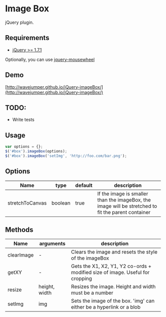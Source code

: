 # Image Box

jQuery plugin.

## Requirements

* [jQuery >= 1.7.1](http://jquery.com/)

Optionally, you can use [jquery-mousewheel](https://github.com/brandonaaron/jquery-mousewheel)


## Demo

[http://wavejumper.github.io/jQuery-imageBox/](http://wavejumper.github.io/jQuery-imageBox/)

## TODO:

* Write tests

## Usage

```javascript
var options = {};
$('#box').imageBox(options);
$('#box').imageBox('setImg', 'http://foo.com/bar.png');
```

## Options

| Name | type | default | description |
| ---- | ----| -------- | ----------- |
| stretchToCanvas | boolean | true | If the image is smaller than the imageBox, the image will be stretched to fit the parent container |

## Methods

| Name       | arguments                 | description                                                                   |
| ---------- | ------------------------- | ----------------------------------------------------------------------------- |
| clearImage | -                         | Clears the image and resets the style of the imageBox                         | 
| getXY      | -                         | Gets the X1, X2, Y1, Y2 co-ords + modified size of image. Useful for cropping | 
| resize     | height, width             | Resizes the image. Height and width must be a number                          | 
| setImg     | img                       | Sets the image of the box. 'img' can either be a hyperlink or a blob          |
